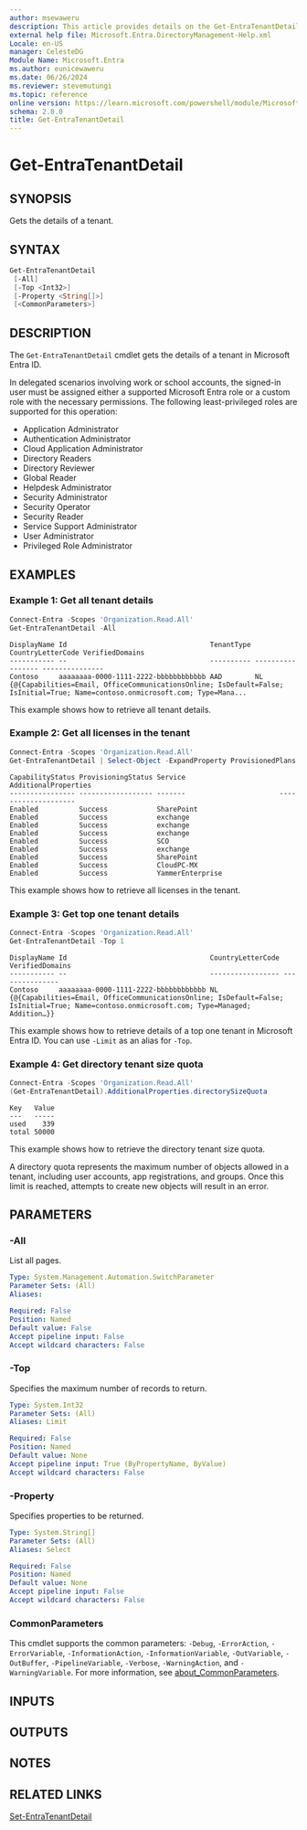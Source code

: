 ```yaml
---
author: msewaweru
description: This article provides details on the Get-EntraTenantDetail command.
external help file: Microsoft.Entra.DirectoryManagement-Help.xml
Locale: en-US
manager: CelesteDG
Module Name: Microsoft.Entra
ms.author: eunicewaweru
ms.date: 06/26/2024
ms.reviewer: stevemutungi
ms.topic: reference
online version: https://learn.microsoft.com/powershell/module/Microsoft.Entra/Get-EntraTenantDetail
schema: 2.0.0
title: Get-EntraTenantDetail
---
```


# Get-EntraTenantDetail

## SYNOPSIS

Gets the details of a tenant.

## SYNTAX

```powershell
Get-EntraTenantDetail
 [-All]
 [-Top <Int32>]
 [-Property <String[]>]
 [<CommonParameters>]
```

## DESCRIPTION

The `Get-EntraTenantDetail` cmdlet gets the details of a tenant in Microsoft Entra ID.

In delegated scenarios involving work or school accounts, the signed-in user must be assigned either a supported Microsoft Entra role or a custom role with the necessary permissions. The following least-privileged roles are supported for this operation:

- Application Administrator
- Authentication Administrator
- Cloud Application Administrator
- Directory Readers
- Directory Reviewer
- Global Reader
- Helpdesk Administrator
- Security Administrator
- Security Operator
- Security Reader
- Service Support Administrator
- User Administrator
- Privileged Role Administrator

## EXAMPLES

### Example 1: Get all tenant details

```powershell
Connect-Entra -Scopes 'Organization.Read.All'
Get-EntraTenantDetail -All
```

```Output
DisplayName Id                                   TenantType CountryLetterCode VerifiedDomains
----------- --                                   ---------- ----------------- ---------------
Contoso     aaaaaaaa-0000-1111-2222-bbbbbbbbbbbb AAD        NL                {@{Capabilities=Email, OfficeCommunicationsOnline; IsDefault=False; IsInitial=True; Name=contoso.onmicrosoft.com; Type=Mana...
```

This example shows how to retrieve all tenant details.

### Example 2: Get all licenses in the tenant

```powershell
Connect-Entra -Scopes 'Organization.Read.All'
Get-EntraTenantDetail | Select-Object -ExpandProperty ProvisionedPlans
```

```Output
CapabilityStatus ProvisioningStatus Service                       AdditionalProperties
---------------- ------------------ -------                       --------------------
Enabled          Success            SharePoint
Enabled          Success            exchange
Enabled          Success            exchange
Enabled          Success            exchange
Enabled          Success            SCO
Enabled          Success            exchange
Enabled          Success            SharePoint
Enabled          Success            CloudPC-MX
Enabled          Success            YammerEnterprise
```

This example shows how to retrieve all licenses in the tenant.

### Example 3: Get top one tenant details

```powershell
Connect-Entra -Scopes 'Organization.Read.All'
Get-EntraTenantDetail -Top 1
```

```Output
DisplayName Id                                   CountryLetterCode VerifiedDomains
----------- --                                   ----------------- ---------------
Contoso     aaaaaaaa-0000-1111-2222-bbbbbbbbbbbb NL                {@{Capabilities=Email, OfficeCommunicationsOnline; IsDefault=False; IsInitial=True; Name=contoso.onmicrosoft.com; Type=Managed; Addition…}}
```

This example shows how to retrieve details of a top one tenant in Microsoft Entra ID. You can use `-Limit` as an alias for `-Top`.

### Example 4: Get directory tenant size quota

```powershell
Connect-Entra -Scopes 'Organization.Read.All'
(Get-EntraTenantDetail).AdditionalProperties.directorySizeQuota
```

```Output
Key   Value
---   -----
used    339
total 50000
```

This example shows how to retrieve the directory tenant size quota.

A directory quota represents the maximum number of objects allowed in a tenant, including user accounts, app registrations, and groups. Once this limit is reached, attempts to create new objects will result in an error.

## PARAMETERS

### -All

List all pages.

```yaml
Type: System.Management.Automation.SwitchParameter
Parameter Sets: (All)
Aliases:

Required: False
Position: Named
Default value: False
Accept pipeline input: False
Accept wildcard characters: False
```

### -Top

Specifies the maximum number of records to return.

```yaml
Type: System.Int32
Parameter Sets: (All)
Aliases: Limit

Required: False
Position: Named
Default value: None
Accept pipeline input: True (ByPropertyName, ByValue)
Accept wildcard characters: False
```

### -Property

Specifies properties to be returned.

```yaml
Type: System.String[]
Parameter Sets: (All)
Aliases: Select

Required: False
Position: Named
Default value: None
Accept pipeline input: False
Accept wildcard characters: False
```

### CommonParameters

This cmdlet supports the common parameters: `-Debug`, `-ErrorAction`, `-ErrorVariable`, `-InformationAction`, `-InformationVariable`, `-OutVariable`, `-OutBuffer`, `-PipelineVariable`, `-Verbose`, `-WarningAction`, and `-WarningVariable`. For more information, see [about_CommonParameters](https://go.microsoft.com/fwlink/?LinkID=113216).

## INPUTS

## OUTPUTS

## NOTES

## RELATED LINKS

[Set-EntraTenantDetail](Set-EntraTenantDetail.md)
